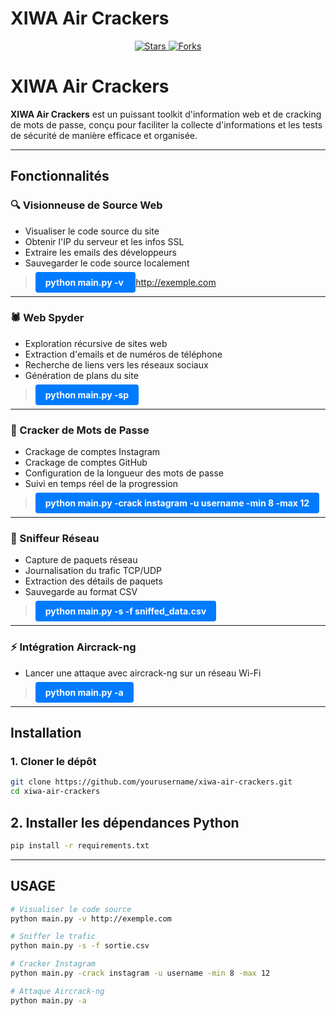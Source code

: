 # XIWA Air Crackers

<!-- Bannière avec badges -->
<p align="center">
  <a href="https://github.com/dryzer0dev/xiwa-air-crackers" target="_blank">
    <img src="https://img.shields.io/github/stars/dryzer0dev/xiwa-air-crackers?style=for-the-badge&color=brightgreen&label=Stars" alt="Stars">
  </a>
  <a href="https://github.com/dryzer0dev/xiwa-air-crackers/fork" target="_blank">
    <img src="https://img.shields.io/github/forks/dryzer0dev/xiwa-air-crackers?style=for-the-badge&color=orange&label=Forks" alt="Forks">
  </a>
</p>

<!-- Titre principal -->
# XIWA Air Crackers

**XIWA Air Crackers** est un puissant toolkit d'information web et de cracking de mots de passe, conçu pour faciliter la collecte d'informations et les tests de sécurité de manière efficace et organisée.

---

## Fonctionnalités

### 🔍 Visionneuse de Source Web

- Visualiser le code source du site
- Obtenir l'IP du serveur et les infos SSL
- Extraire les emails des développeurs
- Sauvegarder le code source localement

> <a href="#" style="text-decoration: none; padding: 8px 16px; background-color: #007BFF; color: #fff; border-radius: 4px; font-weight: bold;">python main.py -v http://exemple.com</a>

---

### 🕷️ Web Spyder

- Exploration récursive de sites web
- Extraction d'emails et de numéros de téléphone
- Recherche de liens vers les réseaux sociaux
- Génération de plans du site

> <a href="#" style="text-decoration: none; padding: 8px 16px; background-color: #007BFF; color: #fff; border-radius: 4px; font-weight: bold;">python main.py -sp</a>

---

### 🔑 Cracker de Mots de Passe

- Crackage de comptes Instagram
- Crackage de comptes GitHub
- Configuration de la longueur des mots de passe
- Suivi en temps réel de la progression

> <a href="#" style="text-decoration: none; padding: 8px 16px; background-color: #007BFF; color: #fff; border-radius: 4px; font-weight: bold;">python main.py -crack instagram -u username -min 8 -max 12</a>

---

### 📡 Sniffeur Réseau

- Capture de paquets réseau
- Journalisation du trafic TCP/UDP
- Extraction des détails de paquets
- Sauvegarde au format CSV

> <a href="#" style="text-decoration: none; padding: 8px 16px; background-color: #007BFF; color: #fff; border-radius: 4px; font-weight: bold;">python main.py -s -f sniffed_data.csv</a>

---

### ⚡ Intégration Aircrack-ng

- Lancer une attaque avec aircrack-ng sur un réseau Wi-Fi

> <a href="#" style="text-decoration: none; padding: 8px 16px; background-color: #007BFF; color: #fff; border-radius: 4px; font-weight: bold;">python main.py -a</a>

---

## Installation

### 1. Cloner le dépôt

```bash
git clone https://github.com/yourusername/xiwa-air-crackers.git
cd xiwa-air-crackers

```

## 2. Installer les dépendances Python

```bash
pip install -r requirements.txt
```

---

## USAGE

``` bash
# Visualiser le code source
python main.py -v http://exemple.com

# Sniffer le trafic
python main.py -s -f sortie.csv

# Cracker Instagram
python main.py -crack instagram -u username -min 8 -max 12

# Attaque Aircrack-ng
python main.py -a
```
